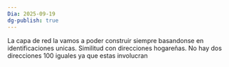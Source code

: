 ```yaml
---
Dia: 2025-09-19
dg-publish: true
---
```

La capa de red la vamos a poder construir siempre basandonse en identificaciones unicas. Similitud con direcciones hogareñas. No hay dos direcciones 100 iguales ya que estas involucran 